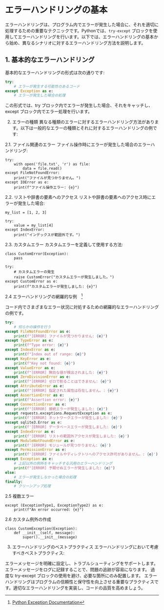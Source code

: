 # エラーハンドリングの基本

エラーハンドリングは、プログラム内でエラーが発生した場合に、それを適切に処理するための重要なテクニックです。Pythonでは、`try-except` ブロックを使用してエラーハンドリングを行います。以下では、エラーハンドリングの基本から始め、異なるシナリオに対するエラーハンドリング方法を説明します。

## 1. 基本的なエラーハンドリング

基本的なエラーハンドリングの形式は次の通りです:

```python
try:
    # エラーが発生する可能性のあるコード
except Exception as e:
    # エラーが発生した場合の処理
```

この形式では、try ブロック内でエラーが発生した場合、それをキャッチし、except ブロック内でエラー処理を行います。

2. エラーの種類
異なる種類のエラーに対するエラーハンドリング方法があります。以下は一般的なエラーの種類とそれに対するエラーハンドリングの例です:

2.1. ファイル関連のエラー
ファイル操作時にエラーが発生した場合のエラーハンドリング:
```
try:
    with open('file.txt', 'r') as file:
        data = file.read()
except FileNotFoundError:
    print("ファイルが見つかりません。")
except IOError as e:
    print(f"ファイル操作エラー: {e}")

```

2.2. リストや辞書の要素へのアクセス
リストや辞書の要素へのアクセス時にエラーが発生した場合:

```
my_list = [1, 2, 3]

try:
    value = my_list[4]
except IndexError:
    print("インデックスが範囲外です。")
```

2.3. カスタムエラー
カスタムエラーを定義して使用する方法:

```
class CustomError(Exception):
    pass

try:
    # カスタムエラーの発生
    raise CustomError("カスタムエラーが発生しました。")
except CustomError as e:
    print(f"カスタムエラーが発生しました: {e}")
```

2.4 エラーハンドリングの網羅的な例　[^1]

コード内でさまざまなエラー状況に対処するための網羅的なエラーハンドリングの例です。

```python
try:
    # 何らかの操作を行う
except FileNotFoundError as e:
    print(f"[ERROR] ファイルが見つかりません: {e}")
except TypeError as e:
    print(f"Type error: {e}")
except IndexError as e:
    print(f"Index out of range: {e}")
except KeyError as e:
    print(f"Key not found: {e}")
except ValueError as e:
    print(f"[ERROR] 無効な値が検出されました: {e}")
except ZeroDivisionError as e:
    print(f"[ERROR] ゼロで割ることはできません: {e}")
except AttributeError as e:
    print(f"[ERROR] 指定された属性は存在しません。: {e}")
except AssertionError as e:
    print(f"Assertion error: {e}")
except ConnectionError as e:
    print(f"[ERROR] 接続エラーが発生しました: {e}")
except requests.exceptions.RequestException as e:
    print(f'[ERROR] ネットワークエラーが発生しました: {e}')
except sqlite3.Error as e:
    print(f'[ERROR] データベースエラーが発生しました: {e}')
except IndexError as e:
    print(f'[ERROR] リストの範囲外アクセスが発生しました: {e}')
except ModuleNotFoundError as e:
    print(f'[ERROR] モジュールが見つかりません: {e}')
except PermissionError as e:
    print(f'[ERROR] ファイルやディレクトリへのアクセス許可がありません。: {e}')
except Exception as e:
    # 上記以外の例外をキャッチする汎用のエラーハンドリング
    print(f"[ERROR] 予期せぬエラーが発生しました: {e}")
else:
    # エラーが発生しなかった場合の処理
finally:
    # クリーンアップ処理

```

2.5 複数エラー
```
except (ExceptionType1, ExceptionType2) as e:
    print(f"An error occurred: {e}")
```

2.6 カスタム例外の作成

```
class CustomException(Exception):
    def __init__(self, message):
        super().__init__(message)
```

3. エラーハンドリングのベストプラクティス
エラーハンドリングにおいて考慮すべきベストプラクティス:

エラーメッセージを明確に設定し、トラブルシューティングをサポートします。
エラーメッセージをログに記録することで、問題の追跡が容易になります。
過度な try-except ブロックの使用を避け、必要な箇所にのみ配置します。
エラーハンドリングはプログラムの信頼性と保守性を向上させる重要なプラクティスです。適切なエラーハンドリングを実装し、コードの品質を高めましょう。


[^1]: [Python Exception Documentation](https://docs.python.org/3/library/exceptions.html)
